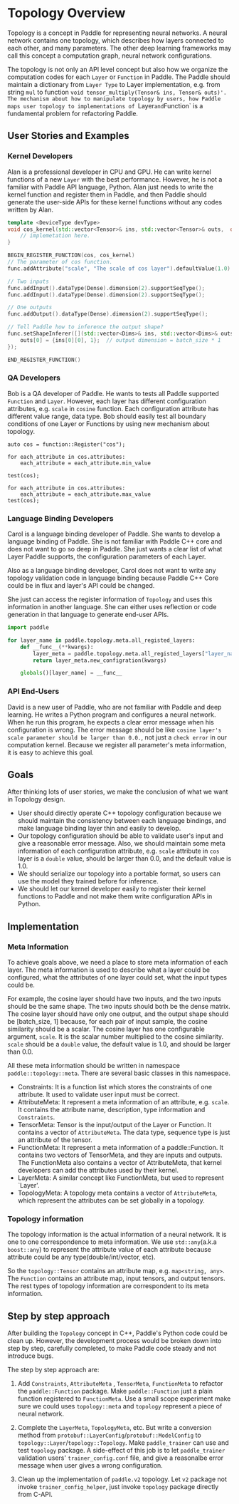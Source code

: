 # Topology Overview
Topology is a concept in Paddle for representing neural networks.  A neural network contains one topology, which describes how layers connected to each other, and many parameters. The other deep learning frameworks may call this concept a computation graph, neural network configurations.

The topology is not only an API level concept but also how we organize the computation codes for each `Layer` or `Function` in Paddle. The Paddle should maintain a dictionary from `Layer Type` to Layer implementation, e.g.  from string `mul` to function `void tensor_multiply(Tensor& ins, Tensor& outs)'. The mechanism about how to manipulate topology by users, how Paddle maps user topology to implementations of `Layer` and `Function` is a fundamental problem for refactoring Paddle.

## User Stories and Examples

### Kernel Developers

Alan is a professional developer in CPU and GPU. He can write kernel functions of a new `Layer` with the best performance. However, he is not a familiar with Paddle API language, Python. Alan just needs to write the kernel function and register them in Paddle, and then Paddle should generate the user-side APIs for these kernel functions without any codes written by Alan.

```cpp
template <DeviceType devType>
void cos_kernel(std::vector<Tensor>& ins, std::vector<Tensor>& outs,  double scale) {
    // implemetation here.
}

BEGIN_REGISTER_FUNCTION(cos, cos_kernel)
// The parameter of cos function. 
func.addAttribute("scale", "The scale of cos layer").defaultValue(1.0).largerThan(0.0);

// Two inputs
func.addInput().dataType(Dense).dimension(2).supportSeqType();
func.addInput().dataType(Dense).dimension(2).supportSeqType();

// One outputs
func.addOutput().dataType(Dense).dimension(2).supportSeqType();

// Tell Paddle how to inference the output shape?
func.setShapeInferer([](std::vector<Dims>& ins, std::vector<Dims>& outs){
    outs[0] = {ins[0][0], 1};  // output dimension = batch_size * 1
});

END_REGISTER_FUNCTION()
```

### QA Developers

Bob is a QA developer of Paddle.  He wants to tests all Paddle supported `Function` and `Layer`.  However, each layer has different configuration attributes, e.g. `scale` in `cosine` function. Each configuration attribute has different value range, data type. Bob should easily test all boundary conditions of one Layer or Functions by using new mechanism about topology.

```
auto cos = function::Register("cos");

for each_attribute in cos.attributes:
    each_attribute = each_attribute.min_value

test(cos);

for each_attribute in cos.attributes:
    each_attribute = each_attribute.max_value
test(cos);
```

### Language Binding Developers

Carol is a language binding developer of Paddle. She wants to develop a language binding of Paddle. She is not familiar with Paddle C++ core and does not want to go so deep in Paddle. She just wants a clear list of what Layer Paddle supports, the configuration parameters of each Layer.

Also as a language binding developer, Carol does not want to write any topology validation code in language binding because Paddle C++ Core could be in flux and layer's API could be changed.

She just can access the register information of `Topology` and uses this information in another language. She can either uses reflection or code generation in that language to generate end-user APIs.

```python
import paddle

for layer_name in paddle.topology.meta.all_registed_layers:
    def __func__(**kwargs):
        layer_meta = paddle.topology.meta.all_registed_layers["layer_name"]
        return layer_meta.new_configration(kwargs)

    globals()[layer_name] = __func__
```

### API End-Users

David is a new user of Paddle, who are not familiar with Paddle and deep learning. He writes a Python program and configures a neural network. When he run this program, he expects a clear error message when his configuration is wrong. The error message should be like `cosine layer's scale parameter should be larger than 0.0.`, not just a `check error` in our computation kernel. Because we register all parameter's meta information, it is easy to achieve this goal.


## Goals

After thinking lots of user stories, we make the conclusion of what we want in Topology design.

* User should directly operate C++ topology configuration because we should maintain the consistency between each language bindings, and make language binding layer thin and easily to develop.
* Our topology configuration should be able to validate user's input and give a reasonable error message. Also, we should maintain some meta information of each configuration attribute, e.g. `scale` attribute in `cos` layer is a `double` value, should be larger than 0.0, and the default value is 1.0.
* We should serialize our topology into a portable format, so users can use the model they trained before for inference.
* We should let our kernel developer easily to register their kernel functions to Paddle and not make them write configuration APIs in Python.

## Implementation

### Meta Information
To achieve goals above, we need a place to store meta information of each layer. The meta information is used to describe what a layer could be configured, what the attributes of one layer could set, what the input types could be.

For example, the cosine layer should have two inputs, and the two inputs should be the same shape. The two inputs should both be the dense matrix. The cosine layer should have only one output, and the output shape should be [batch_size, 1] because, for each pair of input sample, the cosine similarity should be a scalar. The cosine layer has one configurable argument, `scale`. It is the scalar number multiplied to the cosine similarity.  `scale` should be a `double` value,  the default value is 1.0,  and should be larger than 0.0.

All these meta information should be written in namespace `paddle::topology::meta`. There are several basic classes in this namespace.

* Constraints:  It is a function list which stores the constraints of one attribute. It used to validate user input must be correct.
* AttributeMeta:  It represent a meta information of an attribute, e.g. `scale`. It contains the attribute name,  description, type information and `Constraints`.
* TensorMeta: Tensor is the input/output of the Layer or Function. It contains a vector of `AttributeMeta`. The data type, sequence type is just an attribute of the tensor.
* FunctionMeta: It represent a meta information of a paddle::Function. It contains two vectors of TensorMeta, and they are inputs and outputs. The FunctionMeta also contains a vector of AttributeMeta, that kernel developers can add the attributes used by their kernel.
* LayerMeta: A similar concept like FunctionMeta, but used to represent `Layer'.
* TopologyMeta: A topology meta contains a vector of `AttributeMeta`, which represent the attributes can be set globally in a topology.

### Topology information

The topology information is the actual information of a neural network. It is one to one correspondence to meta information. We use `std::any`(a.k.a `boost::any`) to represent the attribute value of each attribute because attribute could be any type(double/int/vector<int>, etc).

So the `topology::Tensor` contains an attribute map, e.g. `map<string, any>`.  The `Function` contains an attribute map, input tensors, and output tensors. The rest types of topology information are correspondent to its meta information.

## Step by step approach

After building the `Topology` concept in C++, Paddle's Python code could be clean up. However, the development process would be broken down into step by step, carefully completed, to make Paddle code steady and not introduce bugs.

The step by step approach are:

1. Add `Constraints`, `AttributeMeta` , `TensorMeta`, `FunctionMeta` to refactor the `paddle::Function` package. Make `paddle::Function` just a plain function registered to `FunctionMeta`. Use a small scope experiment make sure we could uses `topology::meta` and `topology` represent a piece of neural network.

2. Complete the `LayerMeta`, `TopologyMeta`, etc. But write a conversion method from `protobuf::LayerConfig`/`protobuf::ModelConfig` to `topology::Layer`/`topology::Topology`. Make `paddle_trainer` can use and test `topology` package. A side-effect of this job is to let `paddle_trainer` validation users' `trainer_config.conf` file, and give a reasonalbe error message when user gives a wrong configuration.

3. Clean up the implementation of `paddle.v2` topology. Let `v2` package not invoke `trainer_config_helper`, just invoke `topology` package directly from C-API.
